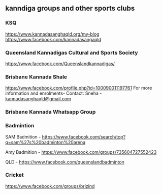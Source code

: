 ## kanndiga groups and other sports clubs

### KSQ
https://www.kannadasanghaqld.org/my-blog
https://www.facebook.com/kannadasangaqld

### Queensland Kannadigas Cultural and Sports Society
https://www.facebook.com/Queenslandkannadigas/

### Brisbane Kannada Shale 
https://www.facebook.com/profile.php?id=100090011197761
For more information and enrolments- 
Contact: Sneha - kannadasanghaqld@gmail.com

### Brisbane Kannada Whatsapp Group


### Badmintion 

 SAM Badmition - https://www.facebook.com/search/top?q=sam%27s%20badminton%20arena
 
 Amy Badmition - https://www.facebook.com/groups/735604727552423
 
 QLD - https://www.facebook.com/queenslandbadminton

### Cricket


https://www.facebook.com/groups/brizind
